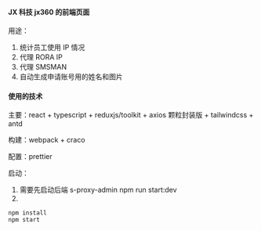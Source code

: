 #### JX 科技 jx360 的前端页面

用途：

1. 统计员工使用 IP 情况
2. 代理 RORA IP
3. 代理 SMSMAN
4. 自动生成申请账号用的姓名和图片

#### 使用的技术

主要：react + typescript + reduxjs/toolkit + axios 颗粒封装版 + tailwindcss + antd

构建：webpack + craco

配置：prettier

启动：

1. 需要先启动后端 s-proxy-admin npm run start:dev
2.

```
npm install
npm start
```
